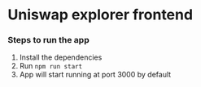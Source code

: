 # Uniswap explorer frontend
### Steps to run the app
1. Install the dependencies
2. Run `npm run start`
3. App will start running at port 3000 by default
